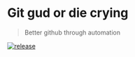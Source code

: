 # Git gud or die crying
> Better github through automation

<a href="https://img.shields.io/github/v/release/tilde-love/git-gud"><img alt="release" src="https://img.shields.io/github/v/release/tilde-love/git-gud"></a>
